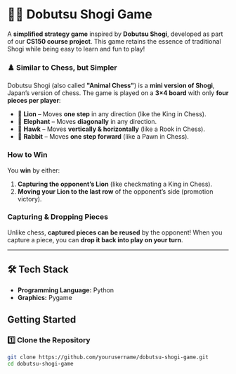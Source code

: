 # 🦁🐰 Dobutsu Shogi Game  

A **simplified strategy game** inspired by **Dobutsu Shogi**, developed as part of our **CS150 course project**. This game retains the essence of traditional Shogi while being easy to learn and fun to play!

### ♟️ Similar to Chess, but Simpler  
Dobutsu Shogi (also called **"Animal Chess"**) is a **mini version of Shogi**, Japan’s version of chess. The game is played on a **3×4 board** with only **four pieces per player**:  
- 🦁 **Lion** – Moves **one step** in any direction (like the King in Chess).  
- 🐘 **Elephant** – Moves **diagonally** in any direction.  
- 🦅 **Hawk** – Moves **vertically & horizontally** (like a Rook in Chess).  
- 🐰 **Rabbit** – Moves **one step forward** (like a Pawn in Chess).  

### How to Win  
You **win** by either:  
1. **Capturing the opponent’s Lion** (like checkmating a King in Chess).  
2. **Moving your Lion to the last row** of the opponent’s side (promotion victory).  

### Capturing & Dropping Pieces  
Unlike chess, **captured pieces can be reused** by the opponent! When you capture a piece, you can **drop it back into play on your turn**.  

---

## 🛠️ Tech Stack  
- **Programming Language:** Python
- **Graphics:** Pygame 

## Getting Started  

### 1️⃣ Clone the Repository  
```bash
git clone https://github.com/yourusername/dobutsu-shogi-game.git
cd dobutsu-shogi-game
